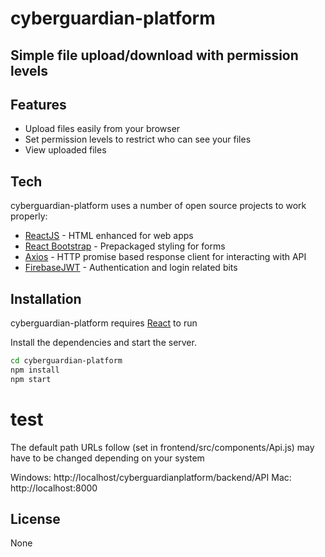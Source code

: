 # cyberguardian-platform
## Simple file upload/download with permission levels

## Features

- Upload files easily from your browser
- Set permission levels to restrict who can see your files
- View uploaded files

## Tech

cyberguardian-platform uses a number of open source projects to work properly:

- [ReactJS] - HTML enhanced for web apps
- [React Bootstrap] - Prepackaged styling for forms
- [Axios] - HTTP promise based response client for interacting with API
- [FirebaseJWT] - Authentication and login related bits

## Installation

cyberguardian-platform requires [React](https://react.dev/) to run

Install the dependencies and start the server.

```sh
cd cyberguardian-platform
npm install
npm start
```

# test

The default path URLs follow (set in frontend/src/components/Api.js) may have to be changed depending on your system

Windows: http://localhost/cyberguardianplatform/backend/API
Mac: http://localhost:8000

## License

None

   [ReactJS]: <https://react.dev/>
   [Axios]: <https://axios-http.com/docs/intro>
   [FirebaseJWT]: <https://github.com/firebase/php-jwt>
   [React Bootstrap]: <https://react-bootstrap.github.io/>